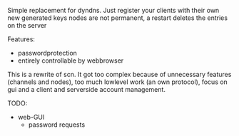 Simple replacement for dyndns.
Just register your clients with their own new generated keys
nodes are not permanent, a restart deletes the entries on the server

Features:
* passwordprotection
* entirely controllable by webbrowser

This is a rewrite of scn.
It got too complex because of unnecessary features (channels and nodes), too much lowlevel work (an own protocol), focus on gui and a client and serverside account management.

TODO:
* web-GUI
    * password requests

